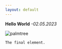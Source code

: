 ```yaml
---
layout: default
---
```


**Hello World**  *-02.05.2023*

![palmtree](https://gifer.com/embed/1kt1)

```
The final element.
```
